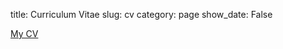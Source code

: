 title: Curriculum Vitae
slug: cv
category: page
show_date: False

<p>
    <a target="_blank" href="/documents/mark_ho_cv.pdf">My CV</a>
</p>
